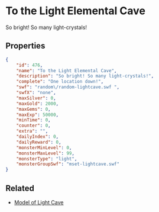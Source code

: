 # To the Light Elemental Cave

So bright! So many light-crystals!

## Properties

```json
{
    "id": 476,
    "name": "To the Light Elemental Cave",
    "description": "So bright! So many light-crystals!",
    "complete": "One location down!",
    "swf": "random\/random-lightcave.swf ",
    "swfX": "none",
    "maxSilver": 0,
    "maxGold": 2000,
    "maxGems": 0,
    "maxExp": 50000,
    "minTime": 0,
    "counter": 0,
    "extra": "",
    "dailyIndex": 0,
    "dailyReward": 0,
    "monsterMinLevel": 0,
    "monsterMaxLevel": 99,
    "monsterType": "light",
    "monsterGroupSwf": "mset-lightcave.swf"
}
```

## Related

- [Model of Light Cave](../items/2736-model-of-light-cave.md)

